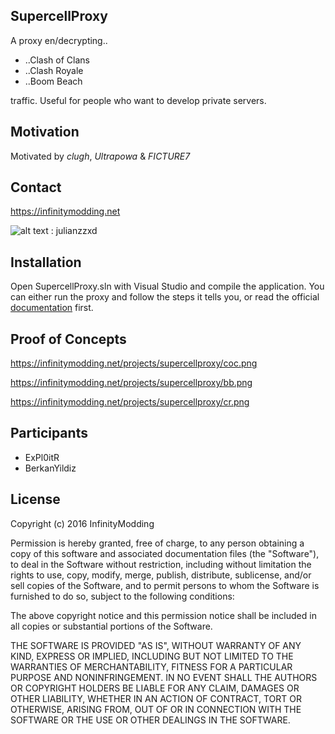 ## SupercellProxy

A proxy en/decrypting..
* ..Clash of Clans
* ..Clash Royale
* ..Boom Beach

traffic. Useful for people who want to develop private servers.

## Motivation

Motivated by *clugh*, *Ultrapowa* & *FICTURE7*

## Contact
https://infinitymodding.net

![alt text](https://cdn3.iconfinder.com/data/icons/free-social-icons/67/skype_circle_color-48.png "Contact me on skype") : julianzzxd

## Installation

Open SupercellProxy.sln with Visual Studio and compile the application.
You can either run the proxy and follow the steps it tells you, or read the official [documentation](https://infinitymodding.net/) first.

## Proof of Concepts

https://infinitymodding.net/projects/supercellproxy/coc.png

https://infinitymodding.net/projects/supercellproxy/bb.png

https://infinitymodding.net/projects/supercellproxy/cr.png

## Participants

* ExPl0itR
* BerkanYildiz

## License

Copyright (c) 2016 InfinityModding

Permission is hereby granted, free of charge, to any person obtaining a copy of this software and associated documentation files (the "Software"), to deal in the Software without restriction, including without limitation the rights to use, copy, modify, merge, publish, distribute, sublicense, and/or sell copies of the Software, and to permit persons to whom the Software is furnished to do so, subject to the following conditions:

The above copyright notice and this permission notice shall be included in all copies or substantial portions of the Software.

THE SOFTWARE IS PROVIDED "AS IS", WITHOUT WARRANTY OF ANY KIND, EXPRESS OR IMPLIED, INCLUDING BUT NOT LIMITED TO THE WARRANTIES OF MERCHANTABILITY, FITNESS FOR A PARTICULAR PURPOSE AND NONINFRINGEMENT. IN NO EVENT SHALL THE AUTHORS OR COPYRIGHT HOLDERS BE LIABLE FOR ANY CLAIM, DAMAGES OR OTHER LIABILITY, WHETHER IN AN ACTION OF CONTRACT, TORT OR OTHERWISE, ARISING FROM, OUT OF OR IN CONNECTION WITH THE SOFTWARE OR THE USE OR OTHER DEALINGS IN THE SOFTWARE.
